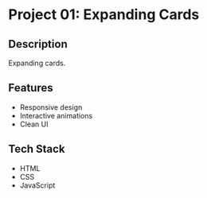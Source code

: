 # Project 01: Expanding Cards

## Description
Expanding cards.

## Features
- Responsive design
- Interactive animations
- Clean UI

## Tech Stack
- HTML
- CSS
- JavaScript
